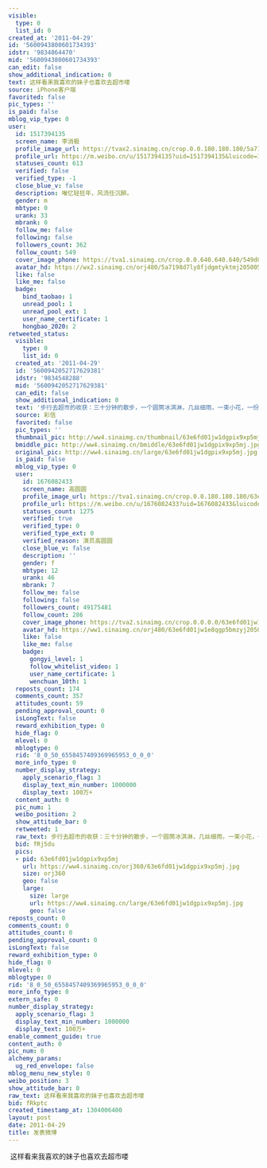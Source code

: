 ```yaml
---
visible:
  type: 0
  list_id: 0
created_at: '2011-04-29'
id: '5600943800601734393'
idstr: '9834864470'
mid: '5600943800601734393'
can_edit: false
show_additional_indication: 0
text: 这样看来我喜欢的妹子也喜欢去超市喽
source: iPhone客户端
favorited: false
pic_types: ''
is_paid: false
mblog_vip_type: 0
user:
  id: 1517394135
  screen_name: 李消极
  profile_image_url: https://tvax2.sinaimg.cn/crop.0.0.180.180.180/5a7198d7ly8fjdgmtyktmj20500500so.jpg?KID=imgbed,tva&Expires=1606400053&ssig=75IMk5KRgf
  profile_url: https://m.weibo.cn/u/1517394135?uid=1517394135&luicode=10000011&lfid=2304131517394135_-_WEIBO_SECOND_PROFILE_WEIBO
  statuses_count: 613
  verified: false
  verified_type: -1
  close_blue_v: false
  description: 唯忆轻狂年，风流任沉醉。
  gender: m
  mbtype: 0
  urank: 33
  mbrank: 0
  follow_me: false
  following: false
  followers_count: 362
  follow_count: 549
  cover_image_phone: https://tva1.sinaimg.cn/crop.0.0.640.640.640/549d0121tw1egm1kjly3jj20hs0hsq4f.jpg
  avatar_hd: https://wx2.sinaimg.cn/orj480/5a7198d7ly8fjdgmtyktmj20500500so.jpg
  like: false
  like_me: false
  badge:
    bind_taobao: 1
    unread_pool: 1
    unread_pool_ext: 1
    user_name_certificate: 1
    hongbao_2020: 2
retweeted_status:
  visible:
    type: 0
    list_id: 0
  created_at: '2011-04-29'
  id: '5600942052717629381'
  idstr: '9834548288'
  mid: '5600942052717629381'
  can_edit: false
  show_additional_indication: 0
  text: '步行去超市的收获：三十分钟的散步，一个圆筒冰淇淋，几丝细雨，一束小花，一份好心情。 '
  source: 彩信
  favorited: false
  pic_types: ''
  thumbnail_pic: http://ww4.sinaimg.cn/thumbnail/63e6fd01jw1dgpix9xp5mj.jpg
  bmiddle_pic: http://ww4.sinaimg.cn/bmiddle/63e6fd01jw1dgpix9xp5mj.jpg
  original_pic: http://ww4.sinaimg.cn/large/63e6fd01jw1dgpix9xp5mj.jpg
  is_paid: false
  mblog_vip_type: 0
  user:
    id: 1676082433
    screen_name: 高圆圆
    profile_image_url: https://tva1.sinaimg.cn/crop.0.0.180.180.180/63e6fd01jw1e8qgp5bmzyj2050050aa8.jpg?KID=imgbed,tva&Expires=1606400053&ssig=kFkRRFuz%2Fi
    profile_url: https://m.weibo.cn/u/1676082433?uid=1676082433&luicode=10000011&lfid=2304131517394135_-_WEIBO_SECOND_PROFILE_WEIBO
    statuses_count: 1275
    verified: true
    verified_type: 0
    verified_type_ext: 0
    verified_reason: 演员高圆圆
    close_blue_v: false
    description: ''
    gender: f
    mbtype: 12
    urank: 46
    mbrank: 7
    follow_me: false
    following: false
    followers_count: 49175481
    follow_count: 286
    cover_image_phone: https://tva2.sinaimg.cn/crop.0.0.0.0/63e6fd01jw1exnxaki9opj20ku0kt0tf.jpg
    avatar_hd: https://ww1.sinaimg.cn/orj480/63e6fd01jw1e8qgp5bmzyj2050050aa8.jpg
    like: false
    like_me: false
    badge:
      gongyi_level: 1
      follow_whitelist_video: 1
      user_name_certificate: 1
      wenchuan_10th: 1
  reposts_count: 174
  comments_count: 357
  attitudes_count: 59
  pending_approval_count: 0
  isLongText: false
  reward_exhibition_type: 0
  hide_flag: 0
  mlevel: 0
  mblogtype: 0
  rid: '8_0_50_6558457409369965953_0_0_0'
  more_info_type: 0
  number_display_strategy:
    apply_scenario_flag: 3
    display_text_min_number: 1000000
    display_text: 100万+
  content_auth: 0
  pic_num: 1
  weibo_position: 2
  show_attitude_bar: 0
  retweeted: 1
  raw_text: 步行去超市的收获：三十分钟的散步，一个圆筒冰淇淋，几丝细雨，一束小花，一份好心情。 ​​​
  bid: fRj5du
  pics:
  - pid: 63e6fd01jw1dgpix9xp5mj
    url: https://ww4.sinaimg.cn/orj360/63e6fd01jw1dgpix9xp5mj.jpg
    size: orj360
    geo: false
    large:
      size: large
      url: https://ww4.sinaimg.cn/large/63e6fd01jw1dgpix9xp5mj.jpg
      geo: false
reposts_count: 0
comments_count: 0
attitudes_count: 0
pending_approval_count: 0
isLongText: false
reward_exhibition_type: 0
hide_flag: 0
mlevel: 0
mblogtype: 0
rid: '8_0_50_6558457409369965953_0_0_0'
more_info_type: 0
extern_safe: 0
number_display_strategy:
  apply_scenario_flag: 3
  display_text_min_number: 1000000
  display_text: 100万+
enable_comment_guide: true
content_auth: 0
pic_num: 0
alchemy_params:
  ug_red_envelope: false
mblog_menu_new_style: 0
weibo_position: 3
show_attitude_bar: 0
raw_text: 这样看来我喜欢的妹子也喜欢去超市喽
bid: fRkptc
created_timestamp_at: 1304006400
layout: post
date: 2011-04-29
title: 发表微博
---
```


![]()
这样看来我喜欢的妹子也喜欢去超市喽
